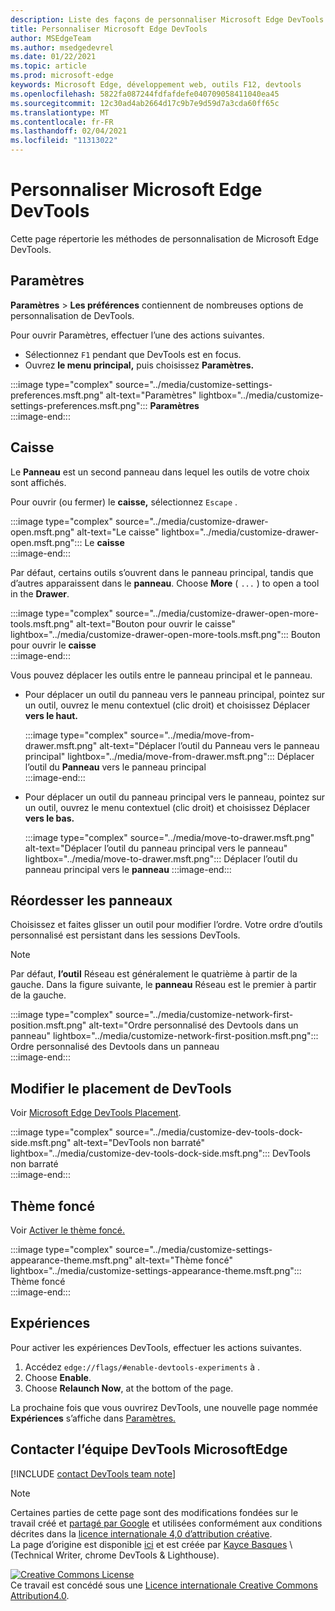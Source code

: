```yaml
---
description: Liste des façons de personnaliser Microsoft Edge DevTools
title: Personnaliser Microsoft Edge DevTools
author: MSEdgeTeam
ms.author: msedgedevrel
ms.date: 01/22/2021
ms.topic: article
ms.prod: microsoft-edge
keywords: Microsoft Edge, développement web, outils F12, devtools
ms.openlocfilehash: 5822fa087244fdfafdefe040709058411040ea45
ms.sourcegitcommit: 12c30ad4ab2664d17c9b7e9d59d7a3cda60ff65c
ms.translationtype: MT
ms.contentlocale: fr-FR
ms.lasthandoff: 02/04/2021
ms.locfileid: "11313022"
---
```

<!-- Copyright Kayce Basques 

   Licensed under the Apache License, Version 2.0 (the "License");
   you may not use this file except in compliance with the License.
   You may obtain a copy of the License at

       https://www.apache.org/licenses/LICENSE-2.0

   Unless required by applicable law or agreed to in writing, software
   distributed under the License is distributed on an "AS IS" BASIS,
   WITHOUT WARRANTIES OR CONDITIONS OF ANY KIND, either express or implied.
   See the License for the specific language governing permissions and
   limitations under the License.  -->

# Personnaliser Microsoft Edge DevTools  

Cette page répertorie les méthodes de personnalisation de Microsoft Edge DevTools.  

## Paramètres  

**Paramètres**  >  **Les préférences** contiennent de nombreuses options de personnalisation de DevTools.  

Pour ouvrir Paramètres, effectuer l’une des actions suivantes.  

*   Sélectionnez `F1` pendant que DevTools est en focus.  
*   Ouvrez **le menu principal,** puis choisissez **Paramètres.**  
    
:::image type="complex" source="../media/customize-settings-preferences.msft.png" alt-text="Paramètres" lightbox="../media/customize-settings-preferences.msft.png":::
   **Paramètres**  
:::image-end:::  

## Caisse  

Le **Panneau** est un second panneau dans lequel les outils de votre choix sont affichés.  

Pour ouvrir \(ou fermer\) le **caisse,** sélectionnez `Escape` .  

:::image type="complex" source="../media/customize-drawer-open.msft.png" alt-text="Le caisse" lightbox="../media/customize-drawer-open.msft.png":::
   Le **caisse**  
:::image-end:::  

Par défaut, certains outils s’ouvrent dans le panneau principal, tandis que d’autres apparaissent dans le **panneau**.  Choose **More** \( `...` \) to open a tool in the **Drawer**.  

:::image type="complex" source="../media/customize-drawer-open-more-tools.msft.png" alt-text="Bouton pour ouvrir le caisse" lightbox="../media/customize-drawer-open-more-tools.msft.png":::
   Bouton pour ouvrir le **caisse**  
:::image-end:::  

Vous pouvez déplacer les outils entre le panneau principal et le panneau.  

*   Pour déplacer un outil du panneau vers le panneau principal, pointez sur un outil, ouvrez le menu contextuel \(clic droit\) et choisissez Déplacer **vers le haut.**  
    
    :::image type="complex" source="../media/move-from-drawer.msft.png" alt-text="Déplacer l’outil du Panneau vers le panneau principal" lightbox="../media/move-from-drawer.msft.png":::
       Déplacer l’outil du **Panneau** vers le panneau principal  
    :::image-end:::  
    
*   Pour déplacer un outil du panneau principal vers le panneau, pointez sur un outil, ouvrez le menu contextuel \(clic droit\) et choisissez Déplacer **vers le bas.**  
    
    :::image type="complex" source="../media/move-to-drawer.msft.png" alt-text="Déplacer l’outil du panneau principal vers le panneau" lightbox="../media/move-to-drawer.msft.png":::
       Déplacer l’outil du panneau principal vers le **panneau**
    :::image-end:::  
    

## Réordesser les panneaux  

Choisissez et faites glisser un outil pour modifier l’ordre.  Votre ordre d’outils personnalisé est persistant dans les sessions DevTools.  

> [!NOTE]
> Par défaut, **l’outil** Réseau est généralement le quatrième à partir de la gauche.  Dans la figure suivante, le **panneau** Réseau est le premier à partir de la gauche.  

:::image type="complex" source="../media/customize-network-first-position.msft.png" alt-text="Ordre personnalisé des Devtools dans un panneau" lightbox="../media/customize-network-first-position.msft.png":::
   Ordre personnalisé des Devtools dans un panneau  
:::image-end:::  

## Modifier le placement de DevTools  

Voir [Microsoft Edge DevTools Placement][DevToolsPlacement].  

:::image type="complex" source="../media/customize-dev-tools-dock-side.msft.png" alt-text="DevTools non barraté" lightbox="../media/customize-dev-tools-dock-side.msft.png":::
   DevTools non barraté  
:::image-end:::  

## Thème foncé  

Voir [Activer le thème foncé.][DarkTheme]  

:::image type="complex" source="../media/customize-settings-appearance-theme.msft.png" alt-text="Thème foncé" lightbox="../media/customize-settings-appearance-theme.msft.png":::
   Thème foncé  
:::image-end:::  

## Expériences  

Pour activer les expériences DevTools, effectuer les actions suivantes.  

1.  Accédez `edge://flags/#enable-devtools-experiments` à .  
1.  Choose **Enable**.  
1.  Choose **Relaunch Now**, at the bottom of the page.  

La prochaine fois que vous ouvrirez DevTools, une nouvelle page nommée **Expériences** s’affiche dans [Paramètres.](#settings)  

## Contacter l’équipe DevTools MicrosoftEdge  

[!INCLUDE [contact DevTools team note](../includes/contact-devtools-team-note.md)]  

<!-- image links -->  

[ImageMoreIcon]: ../media/more-icon.msft.png  

<!-- links -->  

[DevToolsPlacement]: ./placement.md "Modifier le placement de Microsoft Edge DevTools | Documents Microsoft"  
[DarkTheme]: ./dark-theme.md "Activer le thème foncé dans Microsoft Edge DevTools | Documents Microsoft"  

> [!NOTE]
> Certaines parties de cette page sont des modifications fondées sur le travail créé et [partagé par Google][GoogleSitePolicies] et utilisées conformément aux conditions décrites dans la [licence internationale 4,0 d’attribution créative][CCA4IL].  
> La page d’origine est disponible [ici](https://developers.google.com/web/tools/chrome-devtools/customize/index) et est créée par [Kayce Basques][KayceBasques] \ (Technical Writer, chrome DevTools \& Lighthouse\).  

[![Creative Commons License][CCby4Image]][CCA4IL]  
Ce travail est concédé sous une [Licence internationale Creative Commons Attribution4.0][CCA4IL].  

[CCA4IL]: https://creativecommons.org/licenses/by/4.0  
[CCby4Image]: https://i.creativecommons.org/l/by/4.0/88x31.png  
[GoogleSitePolicies]: https://developers.google.com/terms/site-policies  
[KayceBasques]: https://developers.google.com/web/resources/contributors/kaycebasques  
